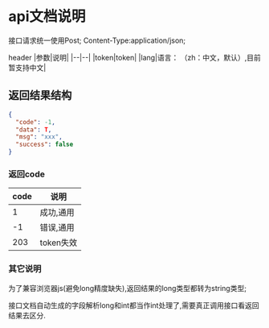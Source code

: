 # api文档说明
接口请求统一使用Post;
Content-Type:application/json;




header
|参数|说明|
|--|--|
|token|token|
|lang|语言： （zh：中文，默认）,目前暂支持中文|


## 返回结果结构
```json
{
  "code": -1,
  "data": T,
  "msg": "xxx",
  "success": false
}
```

### 返回code
|code|说明|
|--|--|
|1|成功,通用|
|-1|错误,通用|
|203|token失效|


### 其它说明
为了兼容浏览器js(避免long精度缺失),返回结果的long类型都转为string类型;

接口文档自动生成的字段解析long和int都当作int处理了,需要真正调用接口看返回结果去区分.